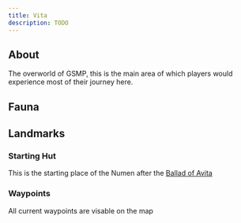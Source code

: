 ```yaml
---
title: Vita
description: TODO
---
```


## About
The overworld of GSMP, this is the main 
area of which players would experience 
most of their journey here.


## Fauna



## Landmarks

### Starting Hut
This is the starting place of the Numen after
the [Ballad of Avita](/wiki/reference/events/ballad-of-avita.md)

### Waypoints
All current waypoints are visable on the map

